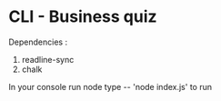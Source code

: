 # CLI - Business quiz

Dependencies :
1. readline-sync
2. chalk

In your console run node type -- 'node index.js' to run
